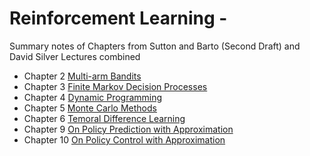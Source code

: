 # Reinforcement Learning - 
Summary notes of Chapters from Sutton and Barto (Second Draft) and David Silver Lectures combined

* Chapter 2 [Multi-arm Bandits ](https://github.com/kkhetarpal/Literature/blob/master/RL/SuttonBartoSilver/MultiArmBandits.md)
* Chapter 3 [Finite Markov Decision Processes](https://github.com/kkhetarpal/Literature/blob/master/RL/SuttonBartoSilver/MarkovDecisionProcess.md)
* Chapter 4 [Dynamic Programming](https://github.com/kkhetarpal/Literature/blob/master/RL/SuttonBartoSilver/DynamicProgramming.md)
* Chapter 5 [Monte Carlo Methods](https://github.com/kkhetarpal/Literature/blob/master/RL/SuttonBartoSilver/MonteCarloMethods.md)
* Chapter 6 [Temoral Difference Learning](https://github.com/kkhetarpal/Literature/blob/master/RL/SuttonBartoSilver/TDLearning.md)
* Chapter 9 [On Policy Prediction with Approximation](https://github.com/kkhetarpal/Literature/blob/master/RL/SuttonBartoSilver/OnPolicyPredictionWithApproximation.md)
* Chapter 10 [On Policy Control with Approximation](https://github.com/kkhetarpal/Literature/blob/master/RL/SuttonBartoSilver/OnPolicyControlwithApproximation.md)
